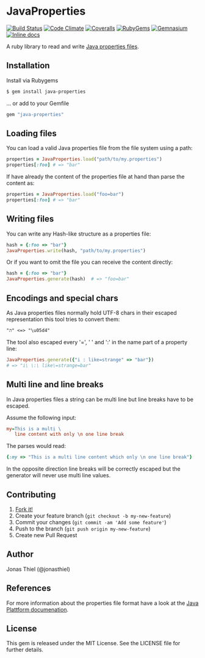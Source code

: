 # JavaProperties

[![Build Status](http://img.shields.io/travis/jnbt/java-properties.svg)](https://travis-ci.org/jnbt/jnbt/java-properties)
[![Code Climate](http://img.shields.io/codeclimate/github/jnbt/java-properties.svg)](https://codeclimate.com/github/jnbt/java-properties)
[![Coveralls](http://img.shields.io/coveralls/jnbt/java-properties.svg)](https://coveralls.io/r/jnbt/java-properties)
[![RubyGems](http://img.shields.io/gem/v/java-properties.svg)](http://rubygems.org/gems/java-properties)
[![Gemnasium](http://img.shields.io/gemnasium/jnbt/java-properties.svg)](https://gemnasium.com/jnbt/java-properties)
[![Inline docs](http://inch-ci.org/github/jnbt/java-properties.svg?style=shields)](http://inch-ci.org/github/jnbt/java-properties)

A ruby library to read and write [Java properties files](http://en.wikipedia.org/wiki/.properties).

## Installation

Install via Rubygems

```bash
$ gem install java-properties
```

... or add to your Gemfile

```ruby
gem "java-properties"
```

## Loading files

You can load a valid Java properties file from the file system using a path:

```ruby
properties = JavaProperties.load("path/to/my.properties")
properties[:foo] # => "bar"
```

If have already the content of the properties file at hand than parse the content as:

```ruby
properties = JavaProperties.load("foo=bar")
properties[:foo] # => "bar"
```

## Writing files

You can write any Hash-like structure as a properties file:

```ruby
hash = {:foo => "bar"}
JavaProperties.write(hash, "path/to/my.properties")
```

Or if you want to omit the file you can receive the content directly:

```ruby
hash = {:foo => "bar"}
JavaProperties.generate(hash)  # => "foo=bar"
```

## Encodings and special chars

As Java properties files normally hold UTF-8 chars in their escaped representation this tool tries to convert them:

```
"ה" <=> "\u05d4"
```

The tool also escaped every '=', ' ' and ':' in the name part of a property line:

```ruby
JavaProperties.generate({"i : like=strange" => "bar"}) 
# => "i\ \:\ like\=strange=bar"
```

## Multi line and line breaks

In Java properties files a string can be multi line but line breaks have to be escaped. 

Assume the following input:

```ini
my=This is a multi \
   line content with only \n one line break
```

The parses would read:

```ruby
{:my => "This is a multi line content which only \n one line break"}
```

In the opposite direction line breaks will be correctly escaped but the generator will never use multi line values.

## Contributing

1. [Fork it!](https://github.com/jnbt/java-properties/fork)
2. Create your feature branch (`git checkout -b my-new-feature`)
3. Commit your changes (`git commit -am 'Add some feature'`)
4. Push to the branch (`git push origin my-new-feature`)
5. Create new Pull Request

## Author

Jonas Thiel (@jonasthiel)

## References

For more information about the properties file format have a look at the [Java Plattform documenation](http://docs.oracle.com/javase/6/docs/api/java/util/Properties.html).

## License

This gem is released under the MIT License. See the LICENSE file for further details.
